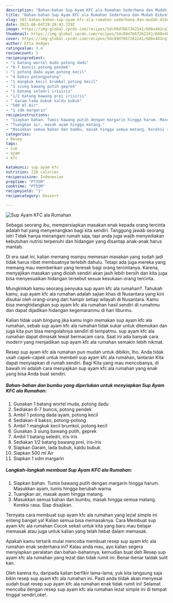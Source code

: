 ```yaml
---
description: "Bahan-bahan Sup Ayam KFC ala Rumahan Sederhana dan Mudah Dibuat"
title: "Bahan-bahan Sup Ayam KFC ala Rumahan Sederhana dan Mudah Dibuat"
slug: 581-bahan-bahan-sup-ayam-kfc-ala-rumahan-sederhana-dan-mudah-dibuat
date: 2021-06-04T19:28:43.729Z
image: https://img-global.cpcdn.com/recipes/5dc89d7667262241/680x482cq70/sup-ayam-kfc-ala-rumahan-foto-resep-utama.jpg
thumbnail: https://img-global.cpcdn.com/recipes/5dc89d7667262241/680x482cq70/sup-ayam-kfc-ala-rumahan-foto-resep-utama.jpg
cover: https://img-global.cpcdn.com/recipes/5dc89d7667262241/680x482cq70/sup-ayam-kfc-ala-rumahan-foto-resep-utama.jpg
author: Etta Hodges
ratingvalue: 3.4
reviewcount: 3
recipeingredient:
- "1 batang wortel muda potong dadu"
- "6-7 buncis potong pendek"
- "1 potong dada ayam potong kecil"
- "4 bakso potongpotong"
- "1 mangkuk kecil brumkol potong kecil"
- "3 siung bawang putih geprek"
- "1 batang seledri irisiris"
- "1/2 batang bawang prei irisiris"
- " Garam lada bubuk kaldu bubuk"
- "500 ml Air"
- "1 sdm margarin"
recipeinstructions:
- "Siapkan bahan. Tumis bawang putih dengan margarin hingga harum. Masukkan ayam, tumis hingga berubah warna."
- "Tuangkan air, masak ayam hingga matang."
- "Masukkan semua bahan dan bumbu, masak hingga semua matang. Koreksi rasa. Siap disajikan."
categories:
- Resep
tags:
- sup
- ayam
- kfc

katakunci: sup ayam kfc 
nutrition: 218 calories
recipecuisine: Indonesian
preptime: "PT35M"
cooktime: "PT55M"
recipeyield: "1"
recipecategory: Dessert

---
```



![Sup Ayam KFC ala Rumahan](https://img-global.cpcdn.com/recipes/5dc89d7667262241/680x482cq70/sup-ayam-kfc-ala-rumahan-foto-resep-utama.jpg)

Sebagai seorang ibu, mempersiapkan masakan enak kepada orang tercinta adalah hal yang menyenangkan bagi kita sendiri. Tanggung jawab seorang istri Tidak hanya menangani rumah saja, tapi anda juga wajib menyediakan kebutuhan nutrisi terpenuhi dan hidangan yang disantap anak-anak harus mantab.

Di era  saat ini, kalian memang mampu memesan masakan yang sudah jadi tidak harus ribet membuatnya terlebih dahulu. Tetapi ada juga mereka yang memang mau memberikan yang terenak bagi orang tercintanya. Karena, menyajikan masakan yang diolah sendiri akan jauh lebih bersih dan kita juga bisa menyesuaikan hidangan tersebut sesuai kesukaan orang tercinta. 



Mungkinkah kamu seorang penyuka sup ayam kfc ala rumahan?. Tahukah kamu, sup ayam kfc ala rumahan adalah sajian khas di Nusantara yang kini disukai oleh orang-orang dari hampir setiap wilayah di Nusantara. Kamu bisa menghidangkan sup ayam kfc ala rumahan hasil sendiri di rumahmu dan dapat dijadikan hidangan kegemaranmu di hari liburmu.

Kalian tidak usah bingung jika kamu ingin memakan sup ayam kfc ala rumahan, sebab sup ayam kfc ala rumahan tidak sukar untuk ditemukan dan juga kita pun bisa mengolahnya sendiri di tempatmu. sup ayam kfc ala rumahan dapat dimasak lewat bermacam cara. Saat ini ada banyak cara modern yang menjadikan sup ayam kfc ala rumahan semakin lebih nikmat.

Resep sup ayam kfc ala rumahan pun mudah untuk dibikin, lho. Anda tidak usah capek-capek untuk membeli sup ayam kfc ala rumahan, lantaran Kita dapat menyiapkan di rumah sendiri. Bagi Kita yang mau mencobanya, di bawah ini adalah cara menyajikan sup ayam kfc ala rumahan yang enak yang bisa Anda buat sendiri.

<!--inarticleads1-->

##### Bahan-bahan dan bumbu yang diperlukan untuk menyiapkan Sup Ayam KFC ala Rumahan:

1. Gunakan 1 batang wortel muda, potong dadu
1. Sediakan 6-7 buncis, potong pendek
1. Ambil 1 potong dada ayam, potong kecil
1. Sediakan 4 bakso, potong-potong
1. Ambil 1 mangkuk kecil brumkol, potong kecil
1. Gunakan 3 siung bawang putih, geprek
1. Ambil 1 batang seledri, iris-iris
1. Sediakan 1/2 batang bawang prei, iris-iris
1. Siapkan  Garam, lada bubuk, kaldu bubuk
1. Siapkan 500 ml Air
1. Siapkan 1 sdm margarin




<!--inarticleads2-->

##### Langkah-langkah membuat Sup Ayam KFC ala Rumahan:

1. Siapkan bahan. Tumis bawang putih dengan margarin hingga harum. Masukkan ayam, tumis hingga berubah warna.
1. Tuangkan air, masak ayam hingga matang.
1. Masukkan semua bahan dan bumbu, masak hingga semua matang. Koreksi rasa. Siap disajikan.




Ternyata cara membuat sup ayam kfc ala rumahan yang lezat simple ini enteng banget ya! Kalian semua bisa memasaknya. Cara Membuat sup ayam kfc ala rumahan Cocok sekali untuk kita yang baru mau belajar memasak atau juga untuk kalian yang telah hebat dalam memasak.

Apakah kamu tertarik mulai mencoba membuat resep sup ayam kfc ala rumahan enak sederhana ini? Kalau anda mau, ayo kalian segera menyiapkan peralatan dan bahan-bahannya, kemudian buat deh Resep sup ayam kfc ala rumahan yang lezat dan tidak rumit ini. Benar-benar taidak sulit kan. 

Oleh karena itu, daripada kalian berfikir lama-lama, yuk kita langsung saja bikin resep sup ayam kfc ala rumahan ini. Pasti anda tiidak akan menyesal sudah buat resep sup ayam kfc ala rumahan enak tidak rumit ini! Selamat mencoba dengan resep sup ayam kfc ala rumahan lezat simple ini di tempat tinggal sendiri,oke!.


